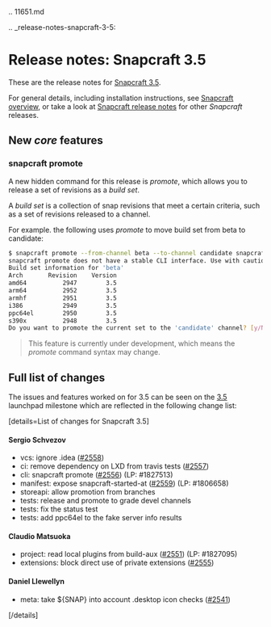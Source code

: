 .. 11651.md

.. _release-notes-snapcraft-3-5:

# Release notes: Snapcraft 3.5

These are the release notes for [Snapcraft 3.5](https://github.com/snapcore/snapcraft/releases/tag/3.5).

For general details, including installation instructions, see [Snapcraft overview](/t/snapcraft-overview/8940), or take a look at [Snapcraft release notes](/t/snapcraft-release-notes/10721) for other *Snapcraft* releases.

## New *core* features

### snapcraft promote

A new hidden command for this release is *promote*, which allows you to release a set of revisions as a *build set*.

A *build set* is a collection of snap revisions that meet a certain criteria, such as a set of revisions released to a channel.

For example. the following uses *promote* to move build set from beta to candidate:

```bash
$ snapcraft promote --from-channel beta --to-channel candidate snapcraft
snapcraft promote does not have a stable CLI interface. Use with caution in scripts.
Build set information for 'beta'
Arch       Revision    Version
amd64          2947        3.5
arm64          2952        3.5
armhf          2951        3.5
i386           2949        3.5
ppc64el        2950        3.5
s390x          2948        3.5
Do you want to promote the current set to the 'candidate' channel? [y/N]:
```

> This feature is currently under development, which means the *promote* command syntax may change.

## Full list of changes

The issues and features worked on for 3.5 can be seen on the [3.5](https://bugs.launchpad.net/snapcraft/+milestone/3.5) launchpad milestone which are reflected in the following change list:

[details=List of changes for Snapcraft 3.5]

#### Sergio Schvezov

-   vcs: ignore .idea ([#2558](https://github.com/snapcore/snapcraft/pull/2558))
-   ci: remove dependency on LXD from travis tests ([#2557](https://github.com/snapcore/snapcraft/pull/2557))
-   cli: snapcraft promote ([#2556](https://github.com/snapcore/snapcraft/pull/2556)) (LP: #1827513)
-   manifest: expose snapcraft-started-at ([#2559](https://github.com/snapcore/snapcraft/pull/2559)) (LP: #1806658)
-   storeapi: allow promotion from branches
-   tests: release and promote to grade devel channels
-   tests: fix the status test
-   tests: add ppc64el to the fake server info results

#### Claudio Matsuoka

-   project: read local plugins from build-aux ([#2551](https://github.com/snapcore/snapcraft/pull/2551)) (LP: #1827095)
-   extensions: block direct use of private extensions ([#2555](https://github.com/snapcore/snapcraft/pull/2555))

#### Daniel Llewellyn

-   meta: take ${SNAP} into account .desktop icon checks ([#2541](https://github.com/snapcore/snapcraft/pull/2541))

[/details]